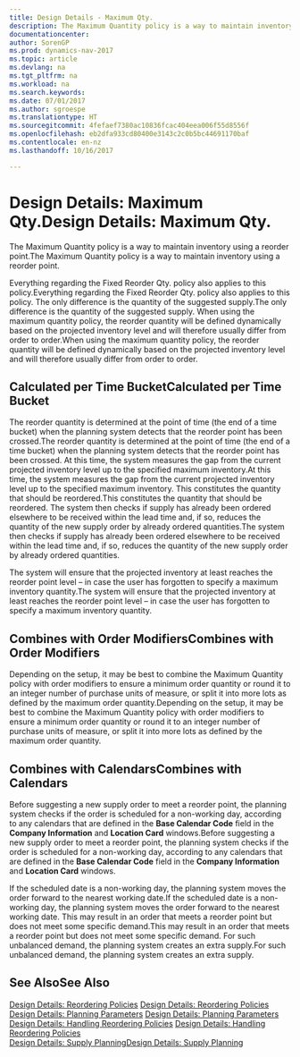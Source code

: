 ```yaml
---
title: Design Details - Maximum Qty.
description: The Maximum Quantity policy is a way to maintain inventory using a reorder point.
documentationcenter: 
author: SorenGP
ms.prod: dynamics-nav-2017
ms.topic: article
ms.devlang: na
ms.tgt_pltfrm: na
ms.workload: na
ms.search.keywords: 
ms.date: 07/01/2017
ms.author: sgroespe
ms.translationtype: HT
ms.sourcegitcommit: 4fefaef7380ac10836fcac404eea006f55d8556f
ms.openlocfilehash: eb2dfa933cd80400e3143c2c0b5bc44691170baf
ms.contentlocale: en-nz
ms.lasthandoff: 10/16/2017

---
```

# <a name="design-details-maximum-qty"></a><span data-ttu-id="ca337-103">Design Details: Maximum Qty.</span><span class="sxs-lookup"><span data-stu-id="ca337-103">Design Details: Maximum Qty.</span></span>
<span data-ttu-id="ca337-104">The Maximum Quantity policy is a way to maintain inventory using a reorder point.</span><span class="sxs-lookup"><span data-stu-id="ca337-104">The Maximum Quantity policy is a way to maintain inventory using a reorder point.</span></span>  
  
 <span data-ttu-id="ca337-105">Everything regarding the Fixed Reorder Qty. policy also applies to this policy.</span><span class="sxs-lookup"><span data-stu-id="ca337-105">Everything regarding the Fixed Reorder Qty. policy also applies to this policy.</span></span> <span data-ttu-id="ca337-106">The only difference is the quantity of the suggested supply.</span><span class="sxs-lookup"><span data-stu-id="ca337-106">The only difference is the quantity of the suggested supply.</span></span> <span data-ttu-id="ca337-107">When using the maximum quantity policy, the reorder quantity will be defined dynamically based on the projected inventory level and will therefore usually differ from order to order.</span><span class="sxs-lookup"><span data-stu-id="ca337-107">When using the maximum quantity policy, the reorder quantity will be defined dynamically based on the projected inventory level and will therefore usually differ from order to order.</span></span>  
  
## <a name="calculated-per-time-bucket"></a><span data-ttu-id="ca337-108">Calculated per Time Bucket</span><span class="sxs-lookup"><span data-stu-id="ca337-108">Calculated per Time Bucket</span></span>  
 <span data-ttu-id="ca337-109">The reorder quantity is determined at the point of time (the end of a time bucket) when the planning system detects that the reorder point has been crossed.</span><span class="sxs-lookup"><span data-stu-id="ca337-109">The reorder quantity is determined at the point of time (the end of a time bucket) when the planning system detects that the reorder point has been crossed.</span></span> <span data-ttu-id="ca337-110">At this time, the system measures the gap from the current projected inventory level up to the specified maximum inventory.</span><span class="sxs-lookup"><span data-stu-id="ca337-110">At this time, the system measures the gap from the current projected inventory level up to the specified maximum inventory.</span></span> <span data-ttu-id="ca337-111">This constitutes the quantity that should be reordered.</span><span class="sxs-lookup"><span data-stu-id="ca337-111">This constitutes the quantity that should be reordered.</span></span> <span data-ttu-id="ca337-112">The system then checks if supply has already been ordered elsewhere to be received within the lead time and, if so, reduces the quantity of the new supply order by already ordered quantities.</span><span class="sxs-lookup"><span data-stu-id="ca337-112">The system then checks if supply has already been ordered elsewhere to be received within the lead time and, if so, reduces the quantity of the new supply order by already ordered quantities.</span></span>  
  
 <span data-ttu-id="ca337-113">The system will ensure that the projected inventory at least reaches the reorder point level – in case the user has forgotten to specify a maximum inventory quantity.</span><span class="sxs-lookup"><span data-stu-id="ca337-113">The system will ensure that the projected inventory at least reaches the reorder point level – in case the user has forgotten to specify a maximum inventory quantity.</span></span>  
  
## <a name="combines-with-order-modifiers"></a><span data-ttu-id="ca337-114">Combines with Order Modifiers</span><span class="sxs-lookup"><span data-stu-id="ca337-114">Combines with Order Modifiers</span></span>  
 <span data-ttu-id="ca337-115">Depending on the setup, it may be best to combine the Maximum Quantity policy with order modifiers to ensure a minimum order quantity or round it to an integer number of purchase units of measure, or split it into more lots as defined by the maximum order quantity.</span><span class="sxs-lookup"><span data-stu-id="ca337-115">Depending on the setup, it may be best to combine the Maximum Quantity policy with order modifiers to ensure a minimum order quantity or round it to an integer number of purchase units of measure, or split it into more lots as defined by the maximum order quantity.</span></span>  
  
## <a name="combines-with-calendars"></a><span data-ttu-id="ca337-116">Combines with Calendars</span><span class="sxs-lookup"><span data-stu-id="ca337-116">Combines with Calendars</span></span>  
 <span data-ttu-id="ca337-117">Before suggesting a new supply order to meet a reorder point, the planning system checks if the order is scheduled for a non-working day, according to any calendars that are defined in the **Base Calendar Code** field in the **Company Information** and **Location Card** windows.</span><span class="sxs-lookup"><span data-stu-id="ca337-117">Before suggesting a new supply order to meet a reorder point, the planning system checks if the order is scheduled for a non-working day, according to any calendars that are  defined in the **Base Calendar Code** field in the **Company Information** and **Location Card** windows.</span></span>  
  
 <span data-ttu-id="ca337-118">If the scheduled date is a non-working day, the planning system moves the order forward to the nearest working date.</span><span class="sxs-lookup"><span data-stu-id="ca337-118">If the scheduled date is a non-working day, the planning system moves the order forward to the nearest working date.</span></span> <span data-ttu-id="ca337-119">This may result in an order that meets a reorder point but does not meet some specific demand.</span><span class="sxs-lookup"><span data-stu-id="ca337-119">This may result in an order that meets a reorder point but does not meet some specific demand.</span></span> <span data-ttu-id="ca337-120">For such unbalanced demand, the planning system creates an extra supply.</span><span class="sxs-lookup"><span data-stu-id="ca337-120">For such unbalanced demand, the planning system creates an extra supply.</span></span>  
  
## <a name="see-also"></a><span data-ttu-id="ca337-121">See Also</span><span class="sxs-lookup"><span data-stu-id="ca337-121">See Also</span></span>  
 <span data-ttu-id="ca337-122">[Design Details: Reordering Policies](design-details-reordering-policies.md) </span><span class="sxs-lookup"><span data-stu-id="ca337-122">[Design Details: Reordering Policies](design-details-reordering-policies.md) </span></span>  
 <span data-ttu-id="ca337-123">[Design Details: Planning Parameters](design-details-planning-parameters.md) </span><span class="sxs-lookup"><span data-stu-id="ca337-123">[Design Details: Planning Parameters](design-details-planning-parameters.md) </span></span>  
 <span data-ttu-id="ca337-124">[Design Details: Handling Reordering Policies](design-details-handling-reordering-policies.md) </span><span class="sxs-lookup"><span data-stu-id="ca337-124">[Design Details: Handling Reordering Policies](design-details-handling-reordering-policies.md) </span></span>  
 [<span data-ttu-id="ca337-125">Design Details: Supply Planning</span><span class="sxs-lookup"><span data-stu-id="ca337-125">Design Details: Supply Planning</span></span>](design-details-supply-planning.md)
